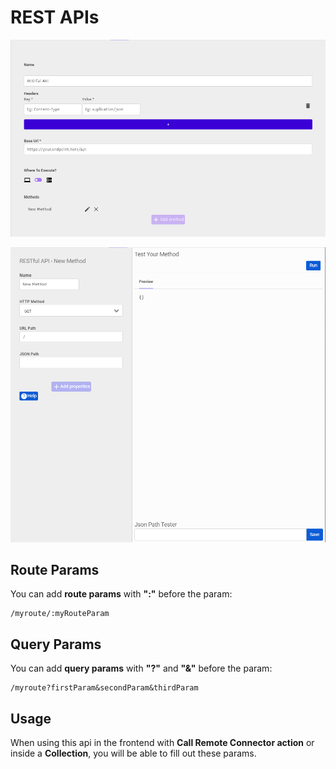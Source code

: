 # REST APIs

![Configuration](../../../.gitbook/assets/screenshot_from_2021-04-26_16-07-22.png)

![Queries](../../../.gitbook/assets/image%20%2818%29%20%281%29%20%281%29%20%281%29.png)

## Route Params

You can add **route params** with **":"** before the param:

```text
/myroute/:myRouteParam
```

## Query Params

You can add **query params** with **"?"** and **"&"** before the param:

```text
/myroute?firstParam&secondParam&thirdParam
```

## Usage

When using this api in the frontend with **Call Remote Connector action** or inside a **Collection**, you will be able to fill out these params.

